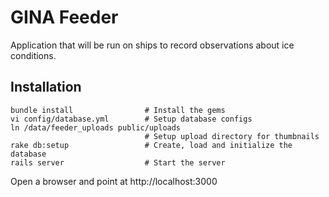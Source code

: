 # GINA Feeder

Application that will be run on ships to record observations about ice conditions.

## Installation

    bundle install                # Install the gems
    vi config/database.yml        # Setup database configs
    ln /data/feeder_uploads public/uploads
                                  # Setup upload directory for thumbnails
    rake db:setup                 # Create, load and initialize the database
    rails server                  # Start the server
    
Open a browser and point at http://localhost:3000
